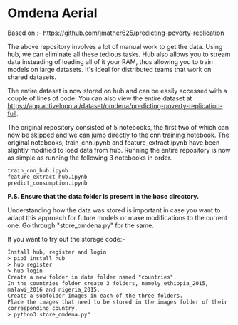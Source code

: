 # Omdena Aerial

Based on :- https://github.com/jmather625/predicting-poverty-replication


The above repository involves a lot of manual work to get the data. Using hub, we can eliminate all these tedious tasks.
Hub also allows you to stream data insteading of loading all of it your RAM, thus allowing you to train models on large datasets.
It's ideal for distributed teams that work on shared datasets.

The entire dataset is now stored on hub and can be easily accessed with a couple of lines of code.
You can also view the entire dataset at https://app.activeloop.ai/dataset/omdena/predicting-poverty-replication-full.

The original repository consisted of 5 notebooks, the first two of which can now be skipped and we can jump directly to the cnn training notebook.
The original notebooks, train_cnn.ipynb and feature_extract.ipynb have been slightly modified to load data from hub.
Running the entire repository is now as simple as running the following 3 notebooks in order. 
```
train_cnn_hub.ipynb
feature_extract_hub.ipynb
predict_consumption.ipynb
```
**P.S. Ensure that the data folder is present in the base directory.**



Understanding how the data was stored is important in case you want to adapt this approach for future models or make modifications to the current one. Go through "store_omdena.py" for the same. 

If you want to try out the storage code:-
```
Install hub, register and login 
> pip3 install hub
> hub register
> hub login
Create a new folder in data folder named "countries". 
In the countries folder create 3 folders, namely ethiopia_2015, malawi_2016 and nigeria_2015.
Create a subfolder images in each of the three folders. 
Place the images that need to be stored in the images folder of their corresponding country.
> python3 store_omdena.py"
```
